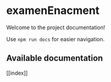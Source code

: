# examenEnacment

Welcome to the project documentation!

Use `npm run docs` for easier navigation.

## Available documentation

[[index]]

